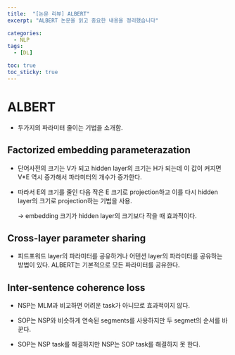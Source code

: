 ```yaml
---
title:  "[논문 리뷰] ALBERT"
excerpt: "ALBERT 논문을 읽고 중요한 내용을 정리했습니다"

categories:
  - NLP
tags:
  - [DL]

toc: true
toc_sticky: true
---
```


# ALBERT

* 두가지의 파라미터 줄이는 기법을 소개함.

## Factorized embedding parameterazation

* 단어사전의 크기는 V가 되고 hidden layer의 크기는 H가 되는데 이 값이 커지면 V*E 역시 증가해서 파라미터의 개수가 증가한다.

* 따라서 E의 크기를 줄인 다음 작은 E 크기로 projection하고 이를 다시 hidden layer의 크기로 projection하는 기법을 사용.

  -> embedding 크기가 hidden layer의 크기보다 작을 때 효과적이다.

## Cross-layer parameter sharing

* 피드포워드 layer의 파라미터를 공유하거나 어텐션 layer의 파라미터를 공유하는 방법이 있다. ALBERT는 기본적으로 모든 파라미터를 공유한다.

## Inter-sentence coherence loss

* NSP는 MLM과 비교하면 어려운 task가 아니므로 효과적이지 않다.

* SOP는 NSP와 비슷하게 연속된 segments를 사용하지만 두 segmet의 순서를 바꾼다.

* SOP는 NSP task를 해결하지만 NSP는 SOP task를 해결하지 못 한다.

